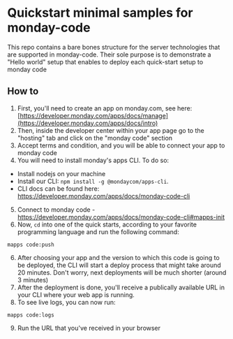 # Quickstart minimal samples for monday-code

This repo contains a bare bones structure for the server technologies that are supported in monday-code. Their sole purpose is to demonstrate a "Hello world" setup that enables to deploy each quick-start setup to monday code

## How to

1. First, you'll need to create an app on monday.com, see here: [https://developer.monday.com/apps/docs/manage](https://developer.monday.com/apps/docs/intro)
2. Then, inside the developer center within your app page go to the "hosting" tab and click on the "monday code" section
3. Accept terms and condition, and you will be able to connect your app to monday code
4. You will need to install monday's apps CLI. To do so:
- Install nodejs on your machine
- Install our CLI: `npm install -g @mondaycom/apps-cli`. 
- CLI docs can be found here: https://developer.monday.com/apps/docs/monday-code-cli
5. Connect to monday code - https://developer.monday.com/apps/docs/monday-code-cli#mapps-init
6. Now, `cd` into one of the quick starts, according to your favorite programming language and run the following command:
```
mapps code:push
```
6. After choosing your app and the version to which this code is going to be deployed, the CLI will start a deploy process that might take around 20 minutes. Don't worry, next deployments will be much shorter (around 3 minutes)
7. After the deployment is done, you'll receive a publically available URL in your CLI where your web app is running.
8. To see live logs, you can now run:
```
mapps code:logs
```
9. Run the URL that you've received in your browser
